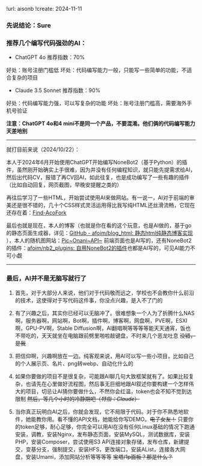 !url: aisonb
!create: 2024-11-11

### 先说结论：Sure

### 推荐几个编写代码强劲的AI：

- ChatGPT 4o 推荐指数：70%

好处：账号注册门槛低
坏处：代码编写能力一般，只能写一些简单的功能，不适合复杂的项目

- Claude 3.5 Sonnet 推荐指数：90%

好处：代码编写能力强，可以写复杂的功能
坏处：账号注册门槛高，需要海外手机号验证



**注意：ChatGPT 4o和4 mini不是同一个产品，不要混淆。他们俩的代码编写能力天差地别**

---

就打目前来说（2024/10/22）：

本人于2024年6月开始使用ChatGPT开始编写NoneBot2（基于Python）的插件，虽然刚开始确实上手很难，因为并没有任何编程知识，就只能先提需求给AI，然后出代码CV，报错了再CV回AI，如此往复，也是成功编写了一些有趣的插件（比如自动回复，网页截图，早晚安提醒之类的）

再往后学习了一些HTML，开始尝试使用AI来做网站。有一说一，AI对于前端的审美还是很不错的，几十个CSS样式灵活运用得比我写纯HTML还丝滑流畅，它现在还存在着：[Find-AcoFork](https://old.onani.cn/)

最后也就是现在，本人的博客（也就是你在看的这个玩意，也是AI做的，基于go的静态页面生成器，详见：[GitHub - afoim/blog_html: 静态html纯静态博客实现](https://github.com/afoim/blog_html) ），本人的随机图网站：[Pic~Onani~API~](https://pic.onani.cn/) 前端页面也是AI写的，还有NoneBot2的插件：[afoim/nb2_plugins: 自用NoneBot2的插件](https://github.com/afoim/nb2_plugins)也都是AI写的，可见AI能力不可小觑

---

### 最后，AI并不是无脑写就行了

1. 首先，对于大部分人来说，他们对于代码敬而远之，学校也不会教你什么前沿的技术，这使得对于写代码这件事，你没点兴趣，是入不了门的

2. 有了兴趣之后，其实你已经可以无脑冲了。很难想象一个人为了折腾什么NAS啊，服务器啊，网站啊，Bot啊，插件啊，博客啊，网盘啊，PVE啊，ESXI啊，GPU-PV啊，Stable Diffusion啊，AI翻唱啊等等等等能天天通宵，饭也不带吃的，天天就坐在电脑跟前劈里啪啦敲键盘，不时来几个恶龙吐息 ~~没错，是我~~

3. 把信仰啊，兴趣啊放在一边。纯客观来说，用AI可以写一些小项目，比如自己的个人展示页、名片、png转webp、自动化什么的

4. 如果你要做的项目不是很复杂，可能跟AI聊几句大致框架就有了。如果比较复杂，也请先在心里做好流程图，然后事无巨细地跟AI叙述你要构建一个怎样伟大的项目，切忌让AI猜你要做什么，不然你会红温，token也会不知不觉到达限制 ~~然后，等几个小时的冷静期吧（*特指：Claude*）~~

5. 当你真正玩明白AI之后，你就会发现，它不局限于代码。对于你不熟悉地软件，她能教你用。看不懂的API文档，她能给你写DEMO。~~电子女友！~~ 只要你的token足够，耐心足够，你完全可以用AI在没有任何Linux基础的情况下跑通安装，调教，安装Nginx，发布静态页面，安装MySQL，测试数据库，安装PHP，安装Composer，尝试使用S3 API连接对象存储，发布仓库，新建提交，变基分支，强制提交，安装HFS，更改端口，安装AList，连接各大网盘，安装Umami，添加网站分析等等等等 ~~宝塔/1p面板？那是什么？~~
